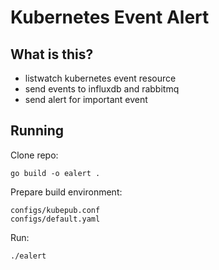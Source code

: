 # Kubernetes Event Alert


## What is this?

- listwatch kubernetes event resource
- send events to influxdb and rabbitmq
- send alert for important event
 
## Running

Clone repo:

```
go build -o ealert .
```

Prepare build environment:

```
configs/kubepub.conf
configs/default.yaml
```

Run:
```
./ealert 
```
